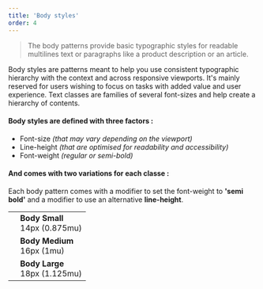 ```yaml
---
title: 'Body styles'
order: 4
---
```


> The body patterns provide basic typographic styles for readable multilines text or paragraphs like a product description or an article.

Body styles are patterns meant to help you use consistent typographic hierarchy with the context and across responsive viewports. It's mainly reserved for users wishing to focus on tasks with added value and user experience. Text classes are families of several font-sizes and help create a hierarchy of contents.

#### Body styles are defined with three factors :

- Font-size _(that may vary depending on the viewport)_
- Line-height _(that are optimised for readability and accessibility)_
- Font-weight _(regular or semi-bold)_

#### And comes with two variations for each classe :

Each body pattern comes with a modifier to set the font-weight to **'semi bold'** and a modifier to use an alternative **line-height**.

|                                                                                                          |                                    |
| -------------------------------------------------------------------------------------------------------- | ---------------------------------- |
| <pattern path="src/pages/Foundations/Typography/bodyStyles/--bodyStyles/typographyBodySmall"></pattern>  | **Body Small** <br> 14px (0.875mu) |
| <pattern path="src/pages/Foundations/Typography/bodyStyles/--bodyStyles/typographyBodyMedium"></pattern> | **Body Medium** <br> 16px (1mu)    |
| <pattern path="src/pages/Foundations/Typography/bodyStyles/--bodyStyles/typographyBodyLarge"></pattern>  | **Body Large** <br> 18px (1.125mu) |

